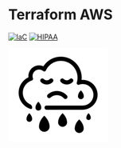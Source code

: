 # Terraform AWS

[![IaC](https://app.demo.soluble.cloud/api/v1/public/badges/e81f6569-4459-48c0-9c5d-70d6663aa47b.svg)](https://app.demo.soluble.cloud/repos/details/github.com/insecurecorp/terraform-aws)  [![HIPAA](https://app.demo.soluble.cloud/api/v1/public/badges/c10af40b-c2f0-4569-abcc-b5479a5cfd54.svg)](https://app.demo.soluble.cloud/repos/details/github.com/insecurecorp/terraform-aws)  

![demo](.images/sad-cloud.png)





